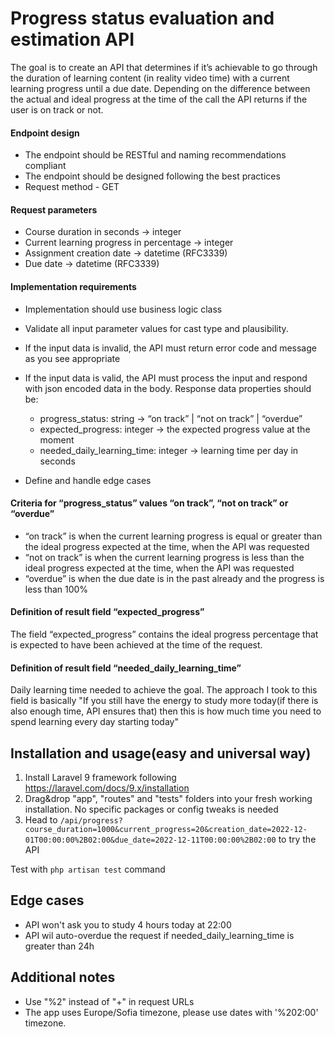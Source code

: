 # Progress status evaluation and estimation API
The goal is to create an API that determines if it’s achievable to go through the duration of
learning content (in reality video time) with a current learning progress until a due date.
Depending on the difference between the actual and ideal progress at the time of the call the
API returns if the user is on track or not.

#### Endpoint design

- The endpoint should be RESTful and naming recommendations compliant
- The endpoint should be designed following the best practices
- Request method - GET

#### Request parameters
- Course duration in seconds → integer
- Current learning progress in percentage → integer
- Assignment creation date → datetime (RFC3339)
- Due date → datetime (RFC3339)

#### Implementation requirements
- Implementation should use business logic class
- Validate all input parameter values for cast type and plausibility.
- If the input data is invalid, the API must return error code and message as you see
appropriate
- If the input data is valid, the API must process the input and respond with json encoded
data in the body. Response data properties should be:
    - progress_status: string → “on track” | “not on track” | “overdue”
    - expected_progress: integer → the expected progress value at the moment
    - needed_daily_learning_time: integer → learning time per day in seconds

- Define and handle edge cases

#### Criteria for “progress_status” values “on track”, “not on track” or “overdue”
- “on track” is when the current learning progress is equal or greater than the ideal
progress expected at the time, when the API was requested
- “not on track” is when the current learning progress is less than the ideal progress
expected at the time, when the API was requested
- “overdue” is when the due date is in the past already and the progress is less than 100%

#### Definition of result field “expected_progress”
The field “expected_progress” contains the ideal progress percentage that is expected to have
been achieved at the time of the request.
#### Definition of result field “needed_daily_learning_time”
Daily learning time needed to achieve the goal.
The approach I took to this field is basically "If you still have the energy to study more today(if there is also enough time, 
API ensures that) then this is how much time you need to spend learning every day starting today" 

## Installation and usage(easy and universal way)
1. Install Laravel 9 framework following https://laravel.com/docs/9.x/installation
2. Drag&drop "app", "routes" and "tests" folders into your fresh working installation. No specific packages or config tweaks is needed
3. Head to `/api/progress?course_duration=1000&current_progress=20&creation_date=2022-12-01T00:00:00%2B02:00&due_date=2022-12-11T00:00:00%2B02:00` 
to try the API

Test with `php artisan test` command

## Edge cases
- API won't ask you to study 4 hours today at 22:00
- API wil auto-overdue the request if needed_daily_learning_time is greater than 24h

## Additional notes
- Use "%2" instead of "+" in request URLs
- The app uses Europe/Sofia timezone, please use dates with '%202:00' timezone.



